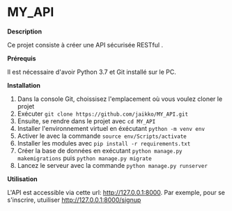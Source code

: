 # MY_API

**Description** 

Ce projet consiste à créer une API sécurisée RESTful .

**Prérequis**

Il est nécessaire d'avoir Python 3.7 et Git installé sur le PC.

**Installation**

1. Dans la console Git, choissisez l'emplacement où vous voulez cloner le projet
2. Exécuter  ``` git clone https://github.com/jaikko/MY_API.git ```
3. Ensuite, se rendre dans le projet avec ``` cd MY_API ```
4. Installer l'environnement virtuel en éxécutant ``` python -m venv env ```
5. Activer le avec la commande   ``` source env/Scripts/activate ```
6. Installer les modules avec  ```pip install -r requirements.txt ```
7. Créer la base de données en exécutant ``` python manage.py makemigrations ``` puis ``` python manage.py migrate ```
8. Lancez le serveur avec la commande ```python manage.py runserver```

**Utilisation**

L'API est accessible via cette url: http://127.0.0.1:8000. Par exemple, pour se s'inscrire, utuiliser http://127.0.0.1:8000/signup

